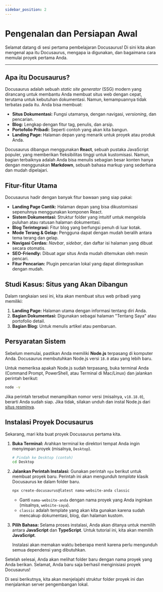 ```yaml
---
sidebar_position: 2
---
```


# Pengenalan dan Persiapan Awal

Selamat datang di sesi pertama pembelajaran Docusaurus! Di sini kita akan mengenal apa itu Docusaurus, mengapa ia digunakan, dan bagaimana cara memulai proyek pertama Anda.

---

## Apa itu Docusaurus?

Docusaurus adalah sebuah _static site generator_ (SSG) modern yang dirancang untuk membantu Anda membuat situs web dengan cepat, terutama untuk kebutuhan dokumentasi. Namun, kemampuannya tidak terbatas pada itu. Anda bisa membuat:

- **Situs Dokumentasi:** Fungsi utamanya, dengan navigasi, _versioning_, dan pencarian.
- **Blog:** Lengkap dengan fitur tag, penulis, dan arsip.
- **Portofolio Pribadi:** Seperti contoh yang akan kita bangun.
- **Landing Page:** Halaman depan yang menarik untuk proyek atau produk Anda.

Docusaurus dibangun menggunakan **React**, sebuah pustaka JavaScript populer, yang memberikan fleksibilitas tinggi untuk kustomisasi. Namun, bagian terbaiknya adalah Anda bisa menulis sebagian besar konten hanya dengan menggunakan **Markdown**, sebuah bahasa markup yang sederhana dan mudah dipelajari.

## Fitur-fitur Utama

Docusaurus hadir dengan banyak fitur bawaan yang siap pakai:

- **Landing Page Cantik:** Halaman depan yang bisa dikustomisasi sepenuhnya menggunakan komponen React.
- **Sistem Dokumentasi:** Struktur folder yang intuitif untuk mengelola puluhan atau ratusan halaman dokumentasi.
- **Blog Terintegrasi:** Fitur blog yang berfungsi penuh di luar kotak.
- **Mode Terang & Gelap:** Pengguna dapat dengan mudah beralih antara tema terang dan gelap.
- **Navigasi Cerdas:** _Navbar_, _sidebar_, dan daftar isi halaman yang dibuat secara otomatis.
- **SEO-Friendly:** Dibuat agar situs Anda mudah ditemukan oleh mesin pencari.
- **Fitur Pencarian:** Plugin pencarian lokal yang dapat diintegrasikan dengan mudah.

## Studi Kasus: Situs yang Akan Dibangun

Dalam rangkaian sesi ini, kita akan membuat situs web pribadi yang memiliki:

1.  **Landing Page:** Halaman utama dengan informasi tentang diri Anda.
2.  **Bagian Dokumentasi:** Digunakan sebagai halaman "Tentang Saya" atau portofolio detail.
3.  **Bagian Blog:** Untuk menulis artikel atau pembaruan.

## Persyaratan Sistem

Sebelum memulai, pastikan Anda memiliki **Node.js** terpasang di komputer Anda. Docusaurus membutuhkan Node.js versi `18.0` atau yang lebih baru.

Untuk memeriksa apakah Node.js sudah terpasang, buka terminal Anda (Command Prompt, PowerShell, atau Terminal di Mac/Linux) dan jalankan perintah berikut:

```bash
node -v
```

Jika perintah tersebut menampilkan nomor versi (misalnya, `v18.18.0`), berarti Anda sudah siap. Jika tidak, silakan unduh dan instal Node.js dari [situs resminya](https://nodejs.org/).

## Instalasi Proyek Docusaurus

Sekarang, mari kita buat proyek Docusaurus pertama kita.

1.  **Buka Terminal:** Arahkan terminal ke direktori tempat Anda ingin menyimpan proyek (misalnya, `Desktop`).

    ```bash
    # Pindah ke Desktop (contoh)
    cd Desktop
    ```

2.  **Jalankan Perintah Instalasi:** Gunakan perintah `npx` berikut untuk membuat proyek baru. Perintah ini akan mengunduh _template_ klasik Docusaurus ke dalam folder baru.

    ```bash
    npx create-docusaurus@latest nama-website-anda classic
    ```

    - Ganti `nama-website-anda` dengan nama proyek yang Anda inginkan (misalnya, `website-saya`).
    - `classic` adalah template yang akan kita gunakan karena sudah mencakup dokumentasi, blog, dan halaman kustom.

3.  **Pilih Bahasa:** Selama proses instalasi, Anda akan ditanya untuk memilih antara **JavaScript** dan **TypeScript**. Untuk tutorial ini, kita akan memilih **JavaScript**.

    Instalasi akan memakan waktu beberapa menit karena perlu mengunduh semua dependensi yang dibutuhkan.

Setelah selesai, Anda akan melihat folder baru dengan nama proyek yang Anda berikan. Selamat, Anda baru saja berhasil menginisiasi proyek Docusaurus!

Di sesi berikutnya, kita akan menjelajahi struktur folder proyek ini dan menjalankan server pengembangan lokal.
